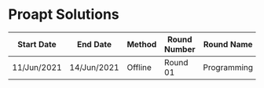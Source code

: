 # Proapt Solutions

Start Date | End Date | Method | Round Number | Round Name
--- | --- | --- | --- | ---
11/Jun/2021 | 14/Jun/2021 | Offline | Round 01 | Programming
